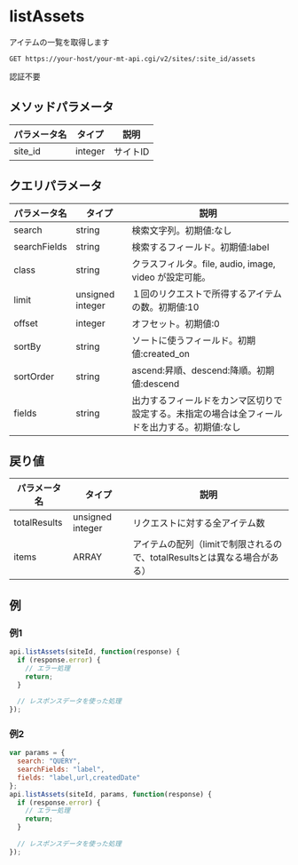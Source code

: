 # listAssets

アイテムの一覧を取得します

```
GET https://your-host/your-mt-api.cgi/v2/sites/:site_id/assets
```

認証不要

## メソッドパラメータ

|パラメータ名|タイプ|説明|
|---|---|---|
|site_id|integer|サイトID|

## クエリパラメータ

|パラメータ名|タイプ|説明|
|---|---|---|
|search|string|検索文字列。初期値:なし|
|searchFields|string|検索するフィールド。初期値:label|
|class|string|クラスフィルタ。file, audio, image, video が設定可能。|
|limit|unsigned integer|１回のリクエストで所得するアイテムの数。初期値:10|
|offset|integer|オフセット。初期値:0|
|sortBy|string|ソートに使うフィールド。初期値:created_on|
|sortOrder|string|ascend:昇順、descend:降順。初期値:descend|
|fields|string|出力するフィールドをカンマ区切りで設定する。未指定の場合は全フィールドを出力する。初期値:なし|

## 戻り値

|パラメータ名|タイプ|説明|
|---|---|---|
|totalResults|unsigned integer|リクエストに対する全アイテム数|
|items|ARRAY|アイテムの配列（limitで制限されるので、totalResultsとは異なる場合がある）|

## 例

### 例1

```javascript
api.listAssets(siteId, function(response) {
  if (response.error) {
    // エラー処理
    return;
  }
  
  // レスポンスデータを使った処理
});
```

### 例2

```javascript
var params = {
  search: "QUERY",
  searchFields: "label",
  fields: "label,url,createdDate"
};
api.listAssets(siteId, params, function(response) {
  if (response.error) {
    // エラー処理
    return;
  }
  
  // レスポンスデータを使った処理
});
```
